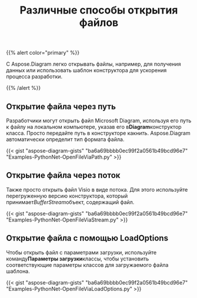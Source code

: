 ﻿---
title: Различные способы открытия файлов
type: docs
weight: 10
url: /ru/python-net/different-ways-to-open-files/
---
{{% alert color="primary" %}}

С Aspose.Diagram легко открывать файлы, например, для получения данных или использовать шаблон конструктора для ускорения процесса разработки.

{{% /alert %}}

## **Открытие файла через путь**

 Разработчики могут открыть файл Microsoft Diagram, используя его путь к файлу на локальном компьютере, указав его в**Diagram**конструктор класса. Просто передайте путь в конструкторе как*нить*. Aspose.Diagram автоматически определит тип формата файла.

{{< gist "aspose-diagram-gists" "ba6a69bbbb0ec99f2a0561b49bcd96e7" "Examples-PythonNet-OpenFileViaPath.py" >}}

## **Открытие файла через поток**

 Также просто открыть файл Visio в виде потока. Для этого используйте перегруженную версию конструктора, который принимает*BufferStream*объект, содержащий файл.

{{< gist "aspose-diagram-gists" "ba6a69bbbb0ec99f2a0561b49bcd96e7" "Examples-PythonNet-OpenFileViaStream.py" >}}

## **Открытие файла с помощью LoadOptions**

 Чтобы открыть файл с параметрами загрузки, используйте команду**Параметры загрузки**классы, чтобы установить соответствующие параметры классов для загружаемого файла шаблона.

{{< gist "aspose-diagram-gists" "ba6a69bbbb0ec99f2a0561b49bcd96e7" "Examples-PythonNet-OpenFileViaLoadOptions.py" >}}


